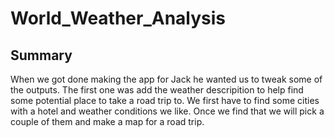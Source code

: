 # World_Weather_Analysis
## Summary
When we got done making the app for Jack he wanted us to tweak some of the outputs. The first one was add the weather descripition to help find some potential place to take a road trip to.  We first have to find some cities with a hotel and weather conditions we like. Once we find that we will pick a couple of them and make a map for a road trip.
